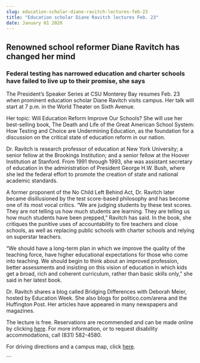 ```yaml
---
slug: education-scholar-diane-ravitch-lectures-feb-23
title: "Education scholar Diane Ravitch lectures Feb. 23"
date: January 01 2020
---
```


 
<h2>Renowned school reformer Diane Ravitch has changed her mind</h2>
<h3>
  Federal testing has narrowed education and charter schools have failed to live
  up to their promise, she says
</h3>
<p>
  The President’s Speaker Series at CSU Monterey Bay resumes Feb. 23 when
  prominent education scholar Diane Ravitch visits campus. Her talk will start
  at 7 p.m. in the World Theater on Sixth Avenue.
</p>
<p>
  Her topic: Will Education Reform Improve Our Schools? She will use her
  best-selling book, The Death and Life of the Great American School System: How
  Testing and Choice are Undermining Education, as the foundation for a
  discussion on the critical state of education reform in our nation.
</p>
<p>
  Dr. Ravitch is research professor of education at New York University; a
  senior fellow at the Brookings Institution; and a senior fellow at the Hoover
  Institution at Stanford. From 1991 through 1993, she was assistant secretary
  of education in the administration of President George H.W. Bush, where she
  led the federal effort to promote the creation of state and national academic
  standards.
</p>
<p>
  A former proponent of the No Child Left Behind Act, Dr. Ravitch later became
  disillusioned by the test score-based philosophy and has become one of its
  most vocal critics. “We are judging students by these test scores. They are
  not telling us how much students are learning. They are telling us how much
  students have been prepped,” Ravitch has said. In the book, she critiques the
  punitive uses of accountability to fire teachers and close schools, as well as
  replacing public schools with charter schools and relying on superstar
  teachers.
</p>
<p>
  “We should have a long-term plan in which we improve the quality of the
  teaching force, have higher educational expectations for those who come into
  teaching. We should begin to think about an improved profession, better
  assessments and insisting on this vision of education in which kids get a
  broad, rich and coherent curriculum, rather than basic skills only,” she said
  in her latest book.
</p>
<p>
  Dr. Ravitch shares a blog called Bridging Differences with Deborah Meier,
  hosted by Education Week. She also blogs for politico.com/arena and the
  Huffington Post. Her articles have appeared in many newspapers and magazines.
</p>
<p>
  The lecture is free. Reservations are recommended and can be made online by
  clicking <a href="https://rsvp.csumb.edu/index.php?eid=70">here</a>. For more
  information, or to request disability accommodations, call (831) 582-4580.
</p>
<p>
  For driving directions and a campus map, click
  <a href="https://csumb.edu/map.">here</a>.
</p>
<p></p>
```
